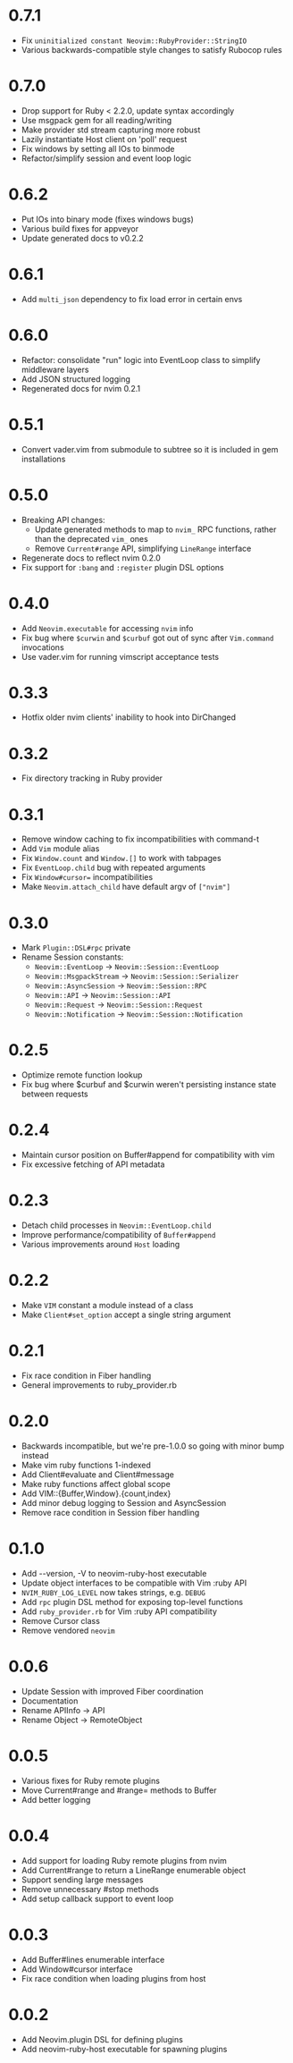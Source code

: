 # 0.7.1

- Fix `uninitialized constant Neovim::RubyProvider::StringIO`
- Various backwards-compatible style changes to satisfy Rubocop rules

# 0.7.0

- Drop support for Ruby < 2.2.0, update syntax accordingly
- Use msgpack gem for all reading/writing
- Make provider std stream capturing more robust
- Lazily instantiate Host client on 'poll' request
- Fix windows by setting all IOs to binmode
- Refactor/simplify session and event loop logic

# 0.6.2

- Put IOs into binary mode (fixes windows bugs)
- Various build fixes for appveyor
- Update generated docs to v0.2.2

# 0.6.1

- Add `multi_json` dependency to fix load error in certain envs

# 0.6.0

- Refactor: consolidate "run" logic into EventLoop class to simplify middleware
  layers
- Add JSON structured logging
- Regenerated docs for nvim 0.2.1

# 0.5.1

- Convert vader.vim from submodule to subtree so it is included in gem
  installations

# 0.5.0

- Breaking API changes:
  - Update generated methods to map to `nvim_` RPC functions, rather than the
    deprecated `vim_` ones
  - Remove `Current#range` API, simplifying `LineRange` interface
- Regenerate docs to reflect nvim 0.2.0
- Fix support for `:bang` and `:register` plugin DSL options

# 0.4.0

- Add `Neovim.executable` for accessing `nvim` info
- Fix bug where `$curwin` and `$curbuf` got out of sync after `Vim.command`
  invocations
- Use vader.vim for running vimscript acceptance tests

# 0.3.3

- Hotfix older nvim clients' inability to hook into DirChanged

# 0.3.2

- Fix directory tracking in Ruby provider

# 0.3.1

- Remove window caching to fix incompatibilities with command-t
- Add `Vim` module alias
- Fix `Window.count` and `Window.[]` to work with tabpages
- Fix `EventLoop.child` bug with repeated arguments
- Fix `Window#cursor=` incompatibilities
- Make `Neovim.attach_child` have default argv of `["nvim"]`

# 0.3.0

- Mark `Plugin::DSL#rpc` private
- Rename Session constants:
  - `Neovim::EventLoop` -> `Neovim::Session::EventLoop`
  - `Neovim::MsgpackStream` -> `Neovim::Session::Serializer`
  - `Neovim::AsyncSession` -> `Neovim::Session::RPC`
  - `Neovim::API` -> `Neovim::Session::API`
  - `Neovim::Request` -> `Neovim::Session::Request`
  - `Neovim::Notification` -> `Neovim::Session::Notification`

# 0.2.5

- Optimize remote function lookup
- Fix bug where $curbuf and $curwin weren't persisting instance state between
  requests

# 0.2.4

- Maintain cursor position on Buffer#append for compatibility with vim
- Fix excessive fetching of API metadata

# 0.2.3

- Detach child processes in `Neovim::EventLoop.child`
- Improve performance/compatibility of `Buffer#append`
- Various improvements around `Host` loading

# 0.2.2

- Make `VIM` constant a module instead of a class
- Make `Client#set_option` accept a single string argument

# 0.2.1

- Fix race condition in Fiber handling
- General improvements to ruby\_provider.rb

# 0.2.0

- Backwards incompatible, but we're pre-1.0.0 so going with minor bump instead
- Make vim ruby functions 1-indexed
- Add Client#evaluate and Client#message
- Make ruby functions affect global scope
- Add VIM::{Buffer,Window}.{count,index}
- Add minor debug logging to Session and AsyncSession
- Remove race condition in Session fiber handling

# 0.1.0

- Add --version, -V to neovim-ruby-host executable
- Update object interfaces to be compatible with Vim :ruby API
- `NVIM_RUBY_LOG_LEVEL` now takes strings, e.g. `DEBUG`
- Add `rpc` plugin DSL method for exposing top-level functions
- Add `ruby_provider.rb` for Vim :ruby API compatibility
- Remove Cursor class
- Remove vendored `neovim`

# 0.0.6

- Update Session with improved Fiber coordination
- Documentation
- Rename APIInfo -> API
- Rename Object -> RemoteObject

# 0.0.5

- Various fixes for Ruby remote plugins
- Move Current#range and #range= methods to Buffer
- Add better logging

# 0.0.4

- Add support for loading Ruby remote plugins from nvim
- Add Current#range to return a LineRange enumerable object
- Support sending large messages
- Remove unnecessary #stop methods
- Add setup callback support to event loop

# 0.0.3

- Add Buffer#lines enumerable interface
- Add Window#cursor interface
- Fix race condition when loading plugins from host

# 0.0.2

- Add Neovim.plugin DSL for defining plugins
- Add neovim-ruby-host executable for spawning plugins
